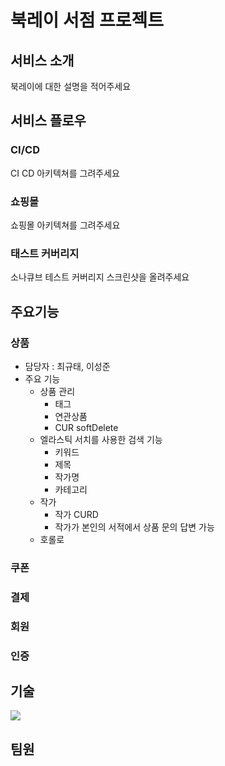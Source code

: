 # 북레이 서점 프로젝트

## 서비스 소개


북레이에 대한 설명을 적어주세요


## 서비스 플로우

### CI/CD

CI CD 아키텍쳐를 그려주세요

### 쇼핑몰

쇼핑몰 아키텍쳐를 그려주세요

### 태스트 커버리지

소나큐브 테스트 커버리지 스크린샷을 올려주세요

## 주요기능

### 상품
- 담당자 : 최규태, 이성준
- 주요 기능
    - 상품 관리
        - 태그
        - 연관상품
        - CUR softDelete
    - 엘라스틱 서치를 사용한 검색 기능
        - 키워드
        - 제목
        - 작가명
        - 카테고리
    - 작가
        - 작가 CURD
        - 작가가 본인의 서적에서 상품 문의 답변 가능
    - 호롤로
      
### 쿠폰

### 결제

### 회원

### 인증


## 기술

<img src="https://img.shields.io/badge/SpringBoot-#6DB33F?style=for-the-badge&logo=SpringBoot&logoColor=white">

## 팀원